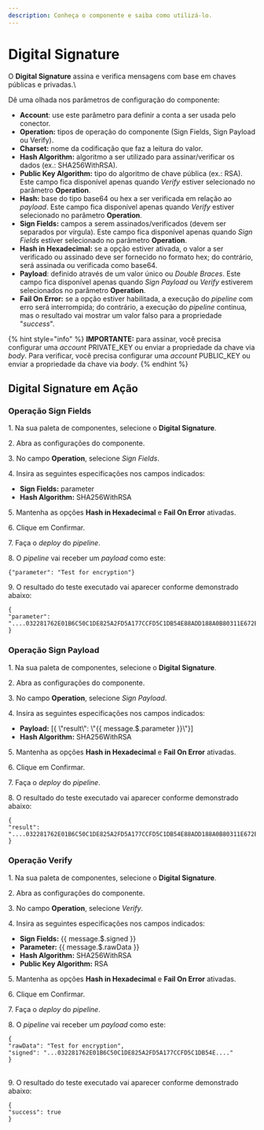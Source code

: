 ```yaml
---
description: Conheça o componente e saiba como utilizá-lo.
---
```


# Digital Signature

O **Digital Signature** assina e verifica mensagens com base em chaves públicas e privadas.\


Dê uma olhada nos parâmetros de configuração do componente:

* **Account**: use este parâmetro para definir a conta a ser usada pelo conector.
* **Operation:** tipos de operação do componente (Sign Fields, Sign Payload ou Verify).
* **Charset:** nome da codificação que faz a leitura do valor.
* **Hash Algorithm:** algoritmo a ser utilizado para assinar/verificar os dados (ex.: SHA256WithRSA).
* **Public Key Algorithm:** tipo do algoritmo de chave pública (ex.: RSA). Este campo fica disponível apenas quando _Verify_ estiver selecionado no parâmetro **Operation**.
* **Hash:** base do tipo base64 ou hex a ser verificada em relação ao _payload_. Este campo fica disponível apenas quando _Verify_ estiver selecionado no parâmetro **Operation**.
* **Sign Fields:** campos a serem assinados/verificados (devem ser separados por vírgula). Este campo fica disponível apenas quando _Sign Fields_ estiver selecionado no parâmetro **Operation**.
* **Hash in Hexadecimal:** se a opção estiver ativada, o valor a ser verificado ou assinado deve ser fornecido no formato hex; do contrário, será assinada ou verificada como base64.
* **Payload**: definido através de um valor único ou _Double Braces_. Este campo fica disponível apenas quando _Sign Payload_ ou _Verify_ estiverem selecionados no parâmetro **Operation**.
* **Fail On Error:** se a opção estiver habilitada, a execução do _pipeline_ com erro será interrompida; do contrário, a execução do _pipeline_ continua, mas o resultado vai mostrar um valor falso para a propriedade "_success_".

{% hint style="info" %}
**IMPORTANTE:** para assinar, você precisa configurar uma _account_ PRIVATE\_KEY ou enviar a propriedade da chave via _body_. Para verificar, você precisa configurar uma _account_ PUBLIC\_KEY ou enviar a propriedade da chave via _body_.
{% endhint %}

## Digital Signature em Ação <a href="#digital-signature-em-ao" id="digital-signature-em-ao"></a>

### Operação Sign Fields <a href="#operao-sign-fields" id="operao-sign-fields"></a>

1\. Na sua paleta de componentes, selecione o **Digital Signature**.

2\. Abra as configurações do componente.

3\. No campo **Operation**, selecione _Sign Fields_.

4\. Insira as seguintes especificações nos campos indicados:

* **Sign Fields:** parameter
* **Hash Algorithm:** SHA256WithRSA

5\. Mantenha as opções **Hash in Hexadecimal** e **Fail On Error** ativadas.

6\. Clique em Confirmar.

7\. Faça o _deploy_ do _pipeline_.

8\. O _pipeline_ vai receber um _payload_ como este:

```
{"parameter": "Test for encryption"}
```

9\. O resultado do teste executado vai aparecer conforme demonstrado abaixo:

```
{
"parameter": "....032281762E01B6C50C1DE825A2FD5A177CCFD5C1DB54E88ADD188A0B80311E672EDE5F8B......"
}
```

### Operação Sign Payload <a href="#operao-sign-payload" id="operao-sign-payload"></a>

1\. Na sua paleta de componentes, selecione o **Digital Signature**.

2\. Abra as configurações do componente.

3\. No campo **Operation**, selecione _Sign Payload_.

4\. Insira as seguintes especificações nos campos indicados:

* **Payload:** \[{ \\"result\\": \\"\{{ message.$.parameter \}}\\"}]
* **Hash Algorithm:** SHA256WithRSA

5\. Mantenha as opções **Hash in Hexadecimal** e **Fail On Error** ativadas.

6\. Clique em Confirmar.

7\. Faça o _deploy_ do _pipeline_.

8\. O resultado do teste executado vai aparecer conforme demonstrado abaixo:

```
{
"result": "....032281762E01B6C50C1DE825A2FD5A177CCFD5C1DB54E88ADD188A0B80311E672EDE5F8B......"
}
```

### Operação Verify <a href="#operao-verify" id="operao-verify"></a>

1\. Na sua paleta de componentes, selecione o **Digital Signature**.

2\. Abra as configurações do componente.

3\. No campo **Operation**, selecione _Verify_.

4\. Insira as seguintes especificações nos campos indicados:

* **Sign Fields:** \{{ message.$.signed \}}
* **Parameter:** \{{ message.$.rawData \}}
* **Hash Algorithm:** SHA256WithRSA
* **Public Key Algorithm:** RSA

5\. Mantenha as opções **Hash in Hexadecimal** e **Fail On Error** ativadas.

6\. Clique em Confirmar.

7\. Faça o _deploy_ do _pipeline_.

8\. O _pipeline_ vai receber um _payload_ como este:

```
{
"rawData": "Test for encryption",
"signed": "...032281762E01B6C50C1DE825A2FD5A177CCFD5C1DB54E...."
}
```

\
9\. O resultado do teste executado vai aparecer conforme demonstrado abaixo:

```
{
"success": true
}
```
